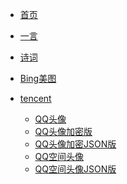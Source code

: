 <!--
 * @Author: 冰彦糖
 * @Date: 2020-11-07 00:31:32
 * @LastEditTime: 2020-11-28 15:58:15
 * @LastEditors: Please set LastEditors
 * @Description: In User Settings Edit
 * @FilePath: \undefinedd:\Github\JAVA\api\docs\_sidebar.md
-->
- [首页]()
- [一言](yiyan)
- [诗词](shici)
- [Bing美图](bing)
- [tencent](tencent.md)

  - [QQ头像](tencent.md#QQ头像)
  - [QQ头像加密版](tencent.md#QQ头像加密版)
  - [QQ头像加密JSON版](tencent.md#QQ头像加密JSON版)
  - [QQ空间头像](tencent.md#QQ空间头像)
  - [QQ空间头像JSON版](tencent.md#QQ空间头像JSON版)